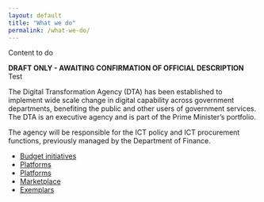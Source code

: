 ```yaml
---
layout: default
title: "What we do"
permalink: /what-we-do/
---
```



Content to do

**DRAFT ONLY - AWAITING CONFIRMATION OF OFFICIAL DESCRIPTION** Test

The Digital Transformation Agency (DTA) has been established to implement wide scale change in digital capability across government departments, benefiting the public and other users of government services.  The DTA is an executive agency and is part of the Prime Minister’s portfolio.

The agency will be responsible for the ICT policy and ICT procurement functions, previously managed by the Department of Finance. 



<ul class="list-small">

  <li>
    <a href="/what-we-do/budget/">Budget initiatives</a>
  </li>
  <li>
    <a href="/what-we-do/platforms/">Platforms</a>
  </li>
  <li>
    <a href="/what-we-do/policy/">Platforms</a>
  </li>
  <li>
    <a href="/what-we-do/marketplace/">Marketplace</a>
  </li>
  <li>
    <a href="/what-we-do/exemplars/">Exemplars</a>
  </li>  

</ul>



